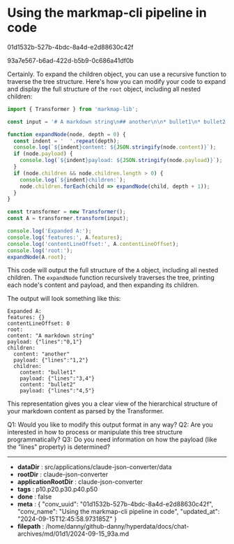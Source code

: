 # Using the markmap-cli pipeline in code

01d1532b-527b-4bdc-8a4d-e2d88630c42f

93a7e567-b6ad-422d-b5b9-0c686a41df0b

 Certainly. To expand the children object, you can use a recursive function to traverse the tree structure. Here's how you can modify your code to expand and display the full structure of the `root` object, including all nested children:

```javascript
import { Transformer } from 'markmap-lib';

const input = '# A markdown string\n## another\n\n* bullet1\n* bullet2';

function expandNode(node, depth = 0) {
  const indent = '  '.repeat(depth);
  console.log(`${indent}content: ${JSON.stringify(node.content)}`);
  if (node.payload) {
    console.log(`${indent}payload: ${JSON.stringify(node.payload)}`);
  }
  if (node.children && node.children.length > 0) {
    console.log(`${indent}children:`);
    node.children.forEach(child => expandNode(child, depth + 1));
  }
}

const transformer = new Transformer();
const A = transformer.transform(input);

console.log('Expanded A:');
console.log('features:', A.features);
console.log('contentLineOffset:', A.contentLineOffset);
console.log('root:');
expandNode(A.root);
```

This code will output the full structure of the `A` object, including all nested children. The `expandNode` function recursively traverses the tree, printing each node's content and payload, and then expanding its children.

The output will look something like this:

```
Expanded A:
features: {}
contentLineOffset: 0
root:
content: "A markdown string"
payload: {"lines":"0,1"}
children:
  content: "another"
  payload: {"lines":"1,2"}
  children:
    content: "bullet1"
    payload: {"lines":"3,4"}
    content: "bullet2"
    payload: {"lines":"4,5"}
```

This representation gives you a clear view of the hierarchical structure of your markdown content as parsed by the Transformer.

Q1: Would you like to modify this output format in any way?
Q2: Are you interested in how to process or manipulate this tree structure programmatically?
Q3: Do you need information on how the payload (like the "lines" property) is determined?

---

* **dataDir** : src/applications/claude-json-converter/data
* **rootDir** : claude-json-converter
* **applicationRootDir** : claude-json-converter
* **tags** : p10.p20.p30.p40.p50
* **done** : false
* **meta** : {
  "conv_uuid": "01d1532b-527b-4bdc-8a4d-e2d88630c42f",
  "conv_name": "Using the markmap-cli pipeline in code",
  "updated_at": "2024-09-15T12:45:58.973185Z"
}
* **filepath** : /home/danny/github-danny/hyperdata/docs/chat-archives/md/01d1/2024-09-15_93a.md